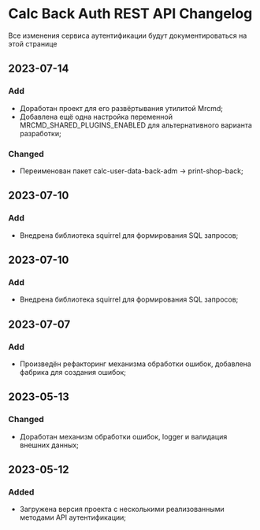 # Calc Back Auth REST API Changelog
Все изменения сервиса аутентификации будут документироваться на этой странице

## 2023-07-14
### Add
- Доработан проект для его развёртывания утилитой Mrcmd;
- Добавлена ещё одна настройка переменной MRCMD_SHARED_PLUGINS_ENABLED для альтернативного варианта разработки;

### Changed
- Переименован пакет calc-user-data-back-adm -> print-shop-back;

## 2023-07-10
### Add
- Внедрена библиотека squirrel для формирования SQL запросов;

## 2023-07-10
### Add
- Внедрена библиотека squirrel для формирования SQL запросов;

## 2023-07-07
### Add
- Произведён рефакторинг механизма обработки ошибок, добавлена фабрика для создания ошибок;

## 2023-05-13
### Changed
- Доработан механизм обработки ошибок, logger и валидация внешних данных;

## 2023-05-12
### Added
- Загружена версия проекта с несколькими реализованными методами API аутентификации;
